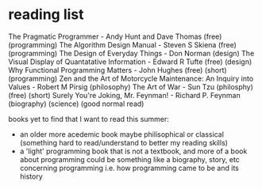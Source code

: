 # reading list
The Pragmatic Programmer - Andy Hunt and Dave Thomas (free) (programming)
The Algorithm Design Manual - Steven S Skiena (free) (programming)
The Design of Everyday Things - Don Norman (design)
The Visual Display of Quantatative Information - Edward R Tufte (free) (design)
Why Functional Programming Matters - John Hughes (free) (short) (programming)
Zen and the Art of Motorcycle Maintenance: An Inquiry into Values - Robert M Pirsig (philosophy)
The Art of War - Sun Tzu (philosphy) (free) (short)
Surely You're Joking, Mr. Feynman! - Richard P. Feynman (biography) (science) (good normal read)

books yet to find that I want to read this summer:
 - an older more acedemic book maybe philisophical or classical (something hard to read/understand to better my reading skills)
 - a 'light' programming book that is not a textbook, and more of a book about programming
    could be something like a biography, story, etc concerning programming i.e. how programming came to be and its history
